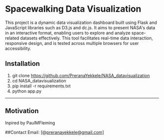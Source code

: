 
# Spacewalking Data Visualization

This project is a dynamic data visualization dashboard built using Flask and JavaScript libraries such as D3.js and dc.js. It aims to present NASA's data in an interactive format, enabling users to explore and analyze space-related datasets effectively. This tool facilitates real-time data interaction, responsive design, and is tested across multiple browsers for user accessibility.

## Installation

1. git clone https://github.com/PreranaYekkele/NASA_datavisualization
2. cd NASA_datavisualization
3. pip install -r requirements.txt
4. python app.py

------------------------------

## Motivation
Inpired by PaulMFleming

##Contact
Email: [@preranayekkele@gmail.com]

